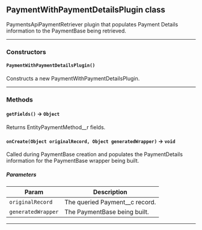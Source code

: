 ## PaymentWithPaymentDetailsPlugin class

PaymentsApiPaymentRetriever plugin that populates Payment Details information to the PaymentBase being retrieved.

---
### Constructors
<!-- panels:start -->
<!-- div:left-panel -->
#### `PaymentWithPaymentDetailsPlugin()`

Constructs a new PaymentWithPaymentDetailsPlugin.
<!-- panels:end -->
---
### Methods
<!-- panels:start -->
<!-- div:left-panel -->
#### `getFields()` → `Object`

Returns EntityPaymentMethod__r fields.
<!-- panels:end -->
<!-- panels:start -->
<!-- div:left-panel -->
#### `onCreate(Object originalRecord, Object generatedWrapper)` → `void`

Called during PaymentBase creation and populates the PaymentDetails information for the PaymentBase wrapper being built.
##### Parameters
|Param|Description|
|-----|-----------|
|`originalRecord` |  The queried Payment__c record. |
|`generatedWrapper` |  The PaymentBase being built. |

<!-- panels:end -->
---
